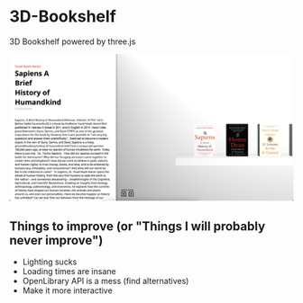 # 3D-Bookshelf
3D Bookshelf powered by three.js

![showcase](showcase.jpg)

## Things to improve (or "Things I will probably never improve")
* Lighting sucks
* Loading times are insane
* OpenLibrary API is a mess (find alternatives)
* Make it more interactive
